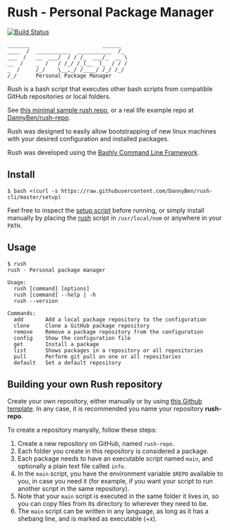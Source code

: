 Rush - Personal Package Manager
==================================================

[![Build Status](https://travis-ci.com/DannyBen/rush-cli.svg?branch=master)](https://travis-ci.com/DannyBen/rush-cli)

```
_______                       ______  
____  /  ___________  ___________  /_ 
___  /   __  ___/  / / /_  ___/_  __ \
__  /    _  /   / /_/ /_(__  )_  / / /
_  /     /_/    \__,_/ /____/ /_/ /_/ 
/_/      Personal Package Manager
```


Rush is a bash script that executes other bash scripts from compatible GitHub
repositories or local folders.

See [this minimal sample rush repo][sample], or a real life example
repo at [DannyBen/rush-repo][dannyben-repo].

Rush was designed to easily allow bootstrapping of new linux machines with 
your desired configuration and installed packages.

Rush was developed using the [Bashly Command Line Framework][bashly].


Install
--------------------------------------------------

    $ bash <(curl -s https://raw.githubusercontent.com/DannyBen/rush-cli/master/setup)

Feel free to inspect the [setup script](setup) before running, or simply
install manually by placing the [rush](rush) script in `/usr/local/nom` or
anywhere in your `PATH`.


Usage
--------------------------------------------------

```shell
$ rush
rush - Personal package manager

Usage:
  rush [command] [options]
  rush [command] --help | -h
  rush --version

Commands:
  add       Add a local package repository to the configuration
  clone     Clone a GitHub package repository
  remove    Remove a package repository from the configuration
  config    Show the configuration file
  get       Install a package
  list      Shows packages in a repository or all repositories
  pull      Perform git pull on one or all repositories
  default   Set a default repository

```



Building your own Rush repository
--------------------------------------------------

Create your own repository, either manually or by using
[this Github template][sample]. In any case, it is recommended you name your 
repository **rush-repo**.

To create a repository manyally, follow these steps:

1. Create a new repository on GitHub, named `rush-repo`.
2. Each folder you create in this repository is considered a package.
3. Each package needs to have an executable script named `main`, and
   optionally a plain text file called `info`.
4. In the `main` script, you have the environment variable `$REPO` available
   to you, in case you need it (for example, if you want your script to run 
   another script in the same repository).
5. Note that your `main` script is executed in the same folder it lives in,
   so you can copy files from its directory to wherever they need to be.
6. The `main` script can be written in any language, as long as it has a
   shebang line, and is marked as executable (+x).


[sample]: https://github.com/DannyBen/rush-repo-template
[dannyben-repo]: https://github.com/dannyben/rush-repo
[bashly]: https://github.com/dannyben/bashly
